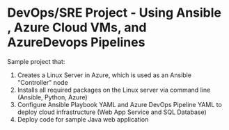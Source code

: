 # DevOps/SRE Project - Using Ansible , Azure Cloud VMs, and AzureDevops Pipelines

Sample project that: 

   1) Creates a Linux Server in Azure, which is used as an Ansible "Controller" node
   2) Installs all required packages on the Linux server via command line (Ansible, Python, Azure)
   3) Configure Ansible Playbook YAML and Azure DevOps Pipeline YAML to deploy cloud infrastructure (Web App Service and SQL Database)
   4) Deploy code for sample Java web application
